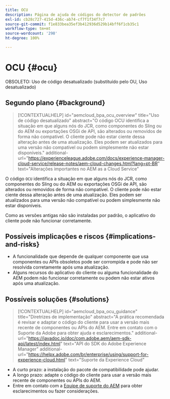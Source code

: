 ```yaml
---
title: OCU
description: Página de ajuda de códigos do detector de padrões
exl-id: cb28c727-415d-436c-ab74-cf7f1f34f7c7
source-git-commit: f1e833bea35ef3b412936d529b14bff6f1cb35c1
workflow-type: tm+mt
source-wordcount: '298'
ht-degree: 100%

---
```


# OCU {#ocu}

OBSOLETO: Uso de código desatualizado (substituído pelo OU, Uso desatualizado)

## Segundo plano {#background}

>[!CONTEXTUALHELP]
>id="aemcloud_bpa_ocu_overview"
>title="Uso de código desatualizado"
>abstract="O código OCU identifica a situação em que alguns nós do JCR, como componentes do Sling ou do AEM ou exportações OSGi de API, são alterados ou removidos de forma não compatível. O cliente pode não estar ciente dessa alteração antes de uma atualização. Eles podem ser atualizados para uma versão não compatível ou podem simplesmente não estar disponíveis."
>additional-url="https://experienceleague.adobe.com/docs/experience-manager-cloud-service/release-notes/aem-cloud-changes.html?lang=pt-BR" text="Alterações importantes no AEM as a Cloud Service"

O código `OCU` identifica a situação em que alguns nós do JCR, como componentes do Sling ou do AEM ou exportações OSGi de API, são alterados ou removidos de forma não compatível. O cliente pode não estar ciente dessa alteração antes de uma atualização. Eles podem ser atualizados para uma versão não compatível ou podem simplesmente não estar disponíveis.

Como as versões antigas não são instaladas por padrão, o aplicativo do cliente pode não funcionar corretamente.

## Possíveis implicações e riscos {#implications-and-risks}

* A funcionalidade que depende de qualquer componente que usa componentes ou APIs obsoletos pode ser corrompida e pode não ser resolvida corretamente após uma atualização.
* Alguns recursos do aplicativo do cliente ou alguma funcionalidade do AEM podem não funcionar corretamente ou podem não estar ativos após uma atualização.

## Possíveis soluções {#solutions}

>[!CONTEXTUALHELP]
>id="aemcloud_bpa_ocu_guidance"
>title="Diretrizes de implementação"
>abstract="A prática recomendada é revisar e adaptar o código do cliente para usar a versão mais recente de componentes ou APIs do AEM. Entre em contato com o Suporte da Adobe para obter ajuda e esclarecimentos."
>additional-url="https://javadoc.io/doc/com.adobe.aem/aem-sdk-api/latest/index.html" text="API do SDK do Adobe Experience Manager"
>additional-url="https://helpx.adobe.com/br/enterprise/using/support-for-experience-cloud.html" text="Suporte da Experience Cloud"

* A curto prazo: a instalação do pacote de compatibilidade pode ajudar.
* A longo prazo: adapte o código do cliente para usar a versão mais recente de componentes ou APIs do AEM.
* Entre em contato com a [Equipe de suporte do AEM](https://helpx.adobe.com/br/enterprise/using/support-for-experience-cloud.html) para obter esclarecimentos ou fazer considerações.
